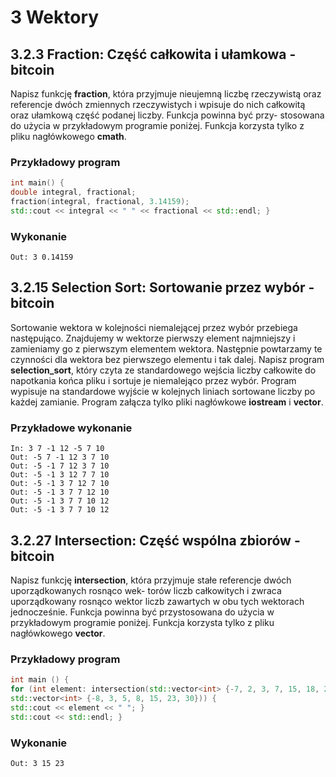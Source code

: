 # 3 Wektory

## 3.2.3 Fraction: Część całkowita i ułamkowa - bitcoin

Napisz funkcję **fraction**, która przyjmuje nieujemną liczbę rzeczywistą oraz referencje dwóch zmiennych
rzeczywistych i wpisuje do nich całkowitą oraz ułamkową część podanej liczby. Funkcja powinna być przy-
stosowana do użycia w przykładowym programie poniżej. Funkcja korzysta tylko z pliku nagłówkowego
**cmath**.

### Przykładowy program
```c++
int main() {
double integral, fractional;
fraction(integral, fractional, 3.14159);
std::cout << integral << " " << fractional << std::endl; }
```

### Wykonanie
```
Out: 3 0.14159
```

## 3.2.15 Selection Sort: Sortowanie przez wybór - bitcoin

Sortowanie wektora w kolejności niemalejącej przez wybór przebiega następująco. Znajdujemy w wektorze
pierwszy element najmniejszy i zamieniamy go z pierwszym elementem wektora. Następnie powtarzamy
te czynności dla wektora bez pierwszego elementu i tak dalej. Napisz program **selection_sort**, który
czyta ze standardowego wejścia liczby całkowite do napotkania końca pliku i sortuje je niemalejąco przez
wybór. Program wypisuje na standardowe wyjście w kolejnych liniach sortowane liczby po każdej zamianie.
Program załącza tylko pliki nagłówkowe **iostream** i **vector**.

### Przykładowe wykonanie
```
In: 3 7 -1 12 -5 7 10
Out: -5 7 -1 12 3 7 10
Out: -5 -1 7 12 3 7 10
Out: -5 -1 3 12 7 7 10
Out: -5 -1 3 7 12 7 10
Out: -5 -1 3 7 7 12 10
Out: -5 -1 3 7 7 10 12
Out: -5 -1 3 7 7 10 12
```

## 3.2.27 Intersection: Część wspólna zbiorów - bitcoin

Napisz funkcję **intersection**, która przyjmuje stałe referencje dwóch uporządkowanych rosnąco wek-
torów liczb całkowitych i zwraca uporządkowany rosnąco wektor liczb zawartych w obu tych wektorach
jednocześnie. Funkcja powinna być przystosowana do użycia w przykładowym programie poniżej. Funkcja
korzysta tylko z pliku nagłówkowego **vector**.

### Przykładowy program
```c++
int main () {
for (int element: intersection(std::vector<int> {-7, 2, 3, 7, 15, 18, 23},
std::vector<int> {-8, 3, 5, 8, 15, 23, 30})) {
std::cout << element << " "; }
std::cout << std::endl; }
```

### Wykonanie
```
Out: 3 15 23
```